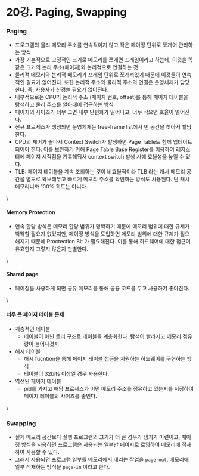 # 20강. Paging, Swapping

### Paging

* 프로그램의 물리 메모리 주소를 연속적이지 않고 작은 페이징 단위로 쪼개어 관리하는 방식
* 가장 기본적으로 고정적인 크기로 메모리를 쪼개면 프레임이라고 하는데, 이것을 똑같은 크기의 논리 주소(페이지)와 논리적으로 연결하는 것
* 물리적 메모리와 논리적 메모리가 프레임 단위로 쪼개져있기 때문에 이것들이 연속적인 필요가 없어진다. 또한 논리적 주소와 물리적 주소의 연결은 운영체제가 담당한다. 즉, 사용자가 신경쓸 필요가 없어진다.
* 내부적으로는 CPU가 논리적 주소 (페이지 번호, offset)를 통해 페이지 테이블을 탐색하고 물리 주소를 알아내어 접근하는 방식
* 페이지의 사이즈가 너무 크면 내부 단편화가 일어나고, 너무 작으면 호율이 떨어진다.
* 신규 프로세스가 생성되면 운영체제는 free-frame list에서 빈 공간을 찾아서 할당한다.
* CPU의 제어가 끝나서 Context Switch가 발생하면 Page Table도 함께 업데이트되어야 한다. 이를 보완하기 위해 Page Table Base Register를 이용하여 레지스터에 페이지 시작점을 기록해둬서 context switch 발생 시에 효율성을 높일 수 있다.
* TLB: 페이지 테이블을 계속 조회하는 것이 비효율적이라 TLB 라는 캐시 메모리 공간을 별도로 확보해두고 빠르게 메모리 주소를 확인하는 방식도 사용된다. 단 캐시 메모리니까 100% 히트는 아니다.

\


#### Memory Protection

* 연속 할당 방식은 메모리 할당 범위가 명확하기 때문에 메모리 범위에 대한 규제가 빡빡할 필요가 없었지만, 페이징 방식을 도입하면 메모리 범위에 대한 규제가 필요해지기 때문에 Proctection Bit 가 필요해진다. 이를 통해 하드웨어에 대한 접근이 유효한지 그렇지 않은지 판별한다.

\


#### Shared page

* 페이징을 사용하게 되면 공유 메모리를 통해 공용 코드를 두고 사용하기 좋아진다.

\


#### 너무 큰 페이지 테이블 문제

* 계층적인 테이블
  * 테이블이 아닌 트리 구조로 테이블을 계층화한다. 탐색이 빨라지고 메모리 점유량이 늘어나것지
* 해시 테이블
  * 해시 fucntion을 통해 페이지 테이블 접근을 지원하는 하드웨어를 구현하는 방식
  * 테이블이 32bits 이상일 경우 사용한다.
* 역전된 페이지 테이블
  * pid를 가지고 해당 프로세스가 어떤 메모리 주소를 점유하고 있는지를 저장하여 페이지 테이블의 사이즈를 줄인다.

\


### Swapping

* 실제 메모리 공간보다 실행 프로그램의 크기가 더 큰 경우가 생기기 마련이고, 페이징 방식을 사용하면 프로그램은 사용되는 일부만 페이지로 로딩하여 메모리에 적재하여 사용할 수 있다.
* 그래서 사용되던 프로그램 일부를 메모리에서 내리는 작업을 `page-out`, 메모리에 일부 적재하는 방식을 `page-in` 이라고 한다.
